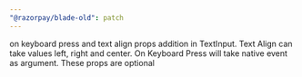 ```yaml
---
"@razorpay/blade-old": patch
---
```


on keyboard press and text align props addition in TextInput. Text Align can take values left, right and center. On Keyboard Press will take native event as argument. These props are optional
